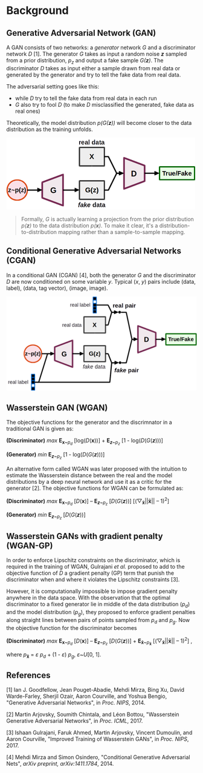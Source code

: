 # Background

## Generative Adversarial Network (GAN)

A GAN consists of two networks: a _generator_ network _G_ and a discriminator
network _D_ [1]. The generator _G_ takes as input a random noise ___z___ sampled
from a prior distribution, _p<sub>z</sub>_ and output a fake sample _G(__z__)_.
The discriminator _D_ takes as input either a sample drawn from real data or
generated by the generator and try to tell the fake data from real data.

The adversarial setting goes like this:

- while _D_ try to tell the fake data from real data in each run
- _G_ also try to fool _D_ (to make _D_ misclassified the generated, fake data
  as real ones)

Theoretically, the model distribution _p(G(__z__))_ will become closer to the
data distribution as the training unfolds.

<img src="figs/gan.png" alt="gan" style="max-width:500px;">

> Formally, _G_ is actually learning a projection from the prior distribution
_p(__z__)_ to the data distribution _p(__x__)_. To make it clear, it's a
distribution-to-distribution mapping rather than a sample-to-sample mapping.

## Conditional Generative Adversarial Networks (CGAN)

In a conditional GAN (CGAN) [4], both the generator _G_ and the discriminator
_D_ are now conditioned on some variable _y_. Typical (_x_, _y_) pairs include
(data, label), (data, tag vector), (image, image).

![cgan](figs/cgan.png)

## Wasserstein GAN (WGAN)

The objective functions for the generator and the discrimnator in a traditional
GAN is given as:

__(Discriminator)__ _max_ __E__<sub>__x__~_p<sub>d</sub>_</sub>
[log(_D_(__x__))] + __E__<sub>___z___~_p<sub>z</sub>_</sub>
[1 - log(_D_(_G_(___z___)))]

__(Generator)__ _min_ __E__<sub>___z___~_p<sub>z</sub>_</sub>
[1 - log(_D_(_G_(___z___)))]

An alternative form called WGAN was later proposed with the intuition to
estimate the Wasserstein distance between the real and the model distributions
by a deep neural network and use it as a critic for the generator [2]. The
objective functions for WGAN can be formulated as:

__(Discriminator)__ _max_ __E__<sub>__x__~_p<sub>d</sub>_</sub> [_D_(__x__)]
&ndash; __E__<sub>___z___~_p<sub>z</sub>_</sub> [_D_(_G_(___z___))]
[(▽<sub>__x̄__</sub>||__x̄__|| &ndash; 1)<sup>2</sup>]

__(Generator)__ _min_ __E__<sub>___z___~_p<sub>z</sub>_</sub>
[_D_(_G_(___z___))]

## Wasserstein GANs with gradient penalty (WGAN-GP)

In order to enforce Lipschitz constraints on the discriminator, which is
required in the training of WGAN, Gulrajani _et al._ proposed to add to the
objective function of $D$ a gradient penalty (GP) term that punish the
discriminator when and where it violates the Lipschitz constraints [3].

However, it is computationally impossible to impose gradient penalty anywhere in
the data space. With the observation that the optimal discriminator to a fixed
generator lie in middle of the data distribution (_p<sub>d</sub>_) and the model
distribution (_p<sub>g</sub>_), they proposed to enforce gradient penalties
along straight lines between pairs of points sampled from _p<sub>d</sub>_ and
_p<sub>g</sub>_. Now the objective function for the discriminator becomes

__(Discriminator)__ _max_ __E__<sub>__x__~_p<sub>d</sub>_</sub> [_D_(__x__)]
&ndash; __E__<sub>___z___~_p<sub>z</sub>_</sub> [_D_(_G_(___z___))] +
__E__<sub>__x̄__~_p_<sub>__x̄__</sub></sub>
[(▽<sub>__x̄__</sub>||__x̄__|| &ndash; 1)<sup>2</sup>] ,

where _p_<sub>__x̄__</sub> = _ε p<sub>d</sub>_ + (1 - _ε_) _p<sub>g</sub>_,
_ε_~_U_[0, 1].

## References

[1] Ian J. Goodfellow, Jean Pouget-Abadie, Mehdi Mirza, Bing Xu, David
    Warde-Farley, Sherjil Ozair, Aaron Courville, and Yoshua Bengio,
    "Generative Adversarial Networks",
    in _Proc. NIPS_, 2014.

[2] Martin Arjovsky, Soumith Chintala, and Léon Bottou,
    "Wasserstein Generative Adversarial Networks",
    in _Proc. ICML_, 2017.

[3] Ishaan Gulrajani, Faruk Ahmed, Martin Arjovsky, Vincent Dumoulin, and
    Aaron Courville,
    "Improved Training of Wasserstein GANs",
    in _Proc. NIPS_, 2017.

[4] Mehdi Mirza and Simon Osindero,
    "Conditional Generative Adversarial Nets",
    _arXiv preprint, arXiv:1411.1784_, 2014.
